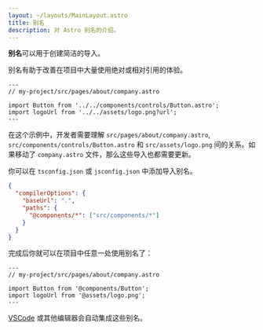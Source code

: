 ```yaml
---
layout: ~/layouts/MainLayout.astro
title: 别名
description: 对 Astro 别名的介绍。
---
```


**别名**可以用于创建简洁的导入。

别名有助于改善在项目中大量使用绝对或相对引用的体验。

```astro
---
// my-project/src/pages/about/company.astro

import Button from '../../components/controls/Button.astro';
import logoUrl from '../../assets/logo.png?url';
---
```

在这个示例中，开发者需要理解 `src/pages/about/company.astro`, `src/components/controls/Button.astro` 和 `src/assets/logo.png` 间的关系。如果移动了 `company.astro` 文件，那么这些导入也都需要更新。

你可以在 `tsconfig.json` 或 `jsconfig.json` 中添加导入别名。

```json
{
  "compilerOptions": {
    "baseUrl": ".",
    "paths": {
      "@components/*": ["src/components/*"]
    }
  }
}
```


完成后你就可以在项目中任意一处使用别名了：

```astro
---
// my-project/src/pages/about/company.astro

import Button from '@components/Button';
import logoUrl from '@assets/logo.png';
---
```

[VSCode](https://code.visualstudio.com/docs/languages/jsconfig) 或其他编辑器会自动集成这些别名。
